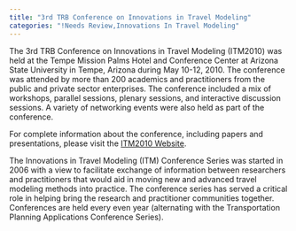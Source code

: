 ```yaml
---
title: "3rd TRB Conference on Innovations in Travel Modeling"
categories: "!Needs Review,Innovations In Travel Modeling"
---
```


The 3rd TRB Conference on Innovations in Travel Modeling (ITM2010) was held at the Tempe Mission Palms Hotel and Conference Center at Arizona State University in Tempe, Arizona during May 10-12, 2010. The conference was attended by more than 200 academics and practitioners from the public and private sector enterprises. The conference included a mix of workshops, parallel sessions, plenary sessions, and interactive discussion sessions. A variety of networking events were also held as part of the conference.

For complete information about the conference, including papers and presentations, please visit the [ITM2010 Website](http://itm2010.weebly.com).

The Innovations in Travel Modeling (ITM) Conference Series was started in 2006 with a view to facilitate exchange of information between researchers and practitioners that would aid in moving new and advanced travel modeling methods into practice. The conference series has served a critical role in helping bring the research and practitioner communities together. Conferences are held every even year (alternating with the Transportation Planning Applications Conference Series).

